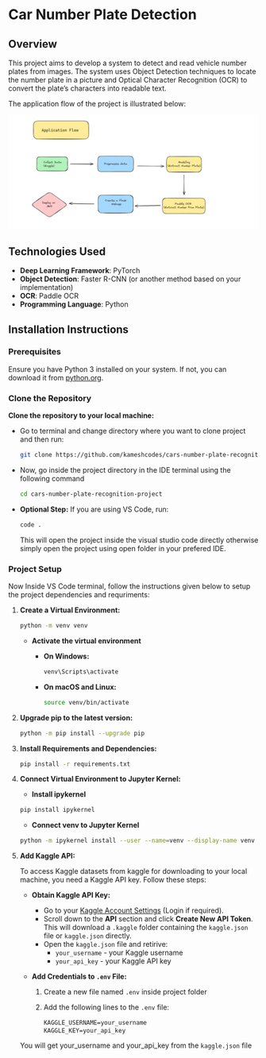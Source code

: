 # Car Number Plate Detection

## Overview

This project aims to develop a system to detect and read vehicle number plates from images. The system uses Object Detection techniques to locate the number plate in a picture and Optical Character Recognition (OCR) to convert the plate’s characters into readable text.

The application flow of the project is illustrated below:

![Application Flow](imgs/application-flow.png)

## Technologies Used

- **Deep Learning Framework**: PyTorch
- **Object Detection**: Faster R-CNN (or another method based on your implementation)
- **OCR**: Paddle OCR
- **Programming Language**: Python

## Installation Instructions

### Prerequisites

Ensure you have Python 3 installed on your system. If not, you can download it from [python.org](https://www.python.org/downloads/).

### Clone the Repository

**Clone the repository to your local machine:**

- Go to terminal and change directory where you want to clone project and then run:

    ```bash
    git clone https://github.com/kameshcodes/cars-number-plate-recognition-project.git

    ```

- Now, go inside the project directory in the IDE terminal using the following command

    ```bash
    cd cars-number-plate-recognition-project
    ```

- **Optional Step:** If you are using VS Code, run:

    ```bash
    code .
    ```

    This will open the project inside the visual studio code directly otherwise simply open the project using open folder in your prefered IDE.

### Project Setup

Now Inside VS Code terminal, follow the instructions given below to setup the project dependencies and requriments:

1. **Create a Virtual Environment:**

    ```bash
    python -m venv venv
    ```

    - **Activate the virtual environment**

        - **On Windows:**

            ```bash
            venv\Scripts\activate
            ```

        - **On macOS and Linux:**

            ```bash
            source venv/bin/activate
            ```

2. **Upgrade pip to the latest version:**

    ```bash
    python -m pip install --upgrade pip
    ```

3. **Install Requirements and Dependencies:**

    ```bash
    pip install -r requirements.txt
    ```

4. **Connect Virtual Environment to Jupyter Kernel:**

    - **Install ipykernel**

    ```bash
    pip install ipykernel 
    ```

    - **Connect venv to Jupyter Kernel**

    ```bash
    python -m ipykernel install --user --name=venv --display-name venv
    ```

5. **Add Kaggle API:**

   To access Kaggle datasets from kaggle for downloading to your local machine, you need a Kaggle API key. Follow these steps:

   - **Obtain Kaggle API Key:**
     - Go to your [Kaggle Account Settings](https://www.kaggle.com/settings) (Login if required).
     - Scroll down to the **API** section and click **Create New API Token**. This will download a `.kaggle` folder containing the `kaggle.json` file or `kaggle.json` directly.
     - Open the `kaggle.json` file and retirive:
       - `your_username` - your Kaggle username
       - `your_api_key` - your Kaggle API key

   - **Add Credentials to `.env` File:**
     1. Create a new file named `.env` inside project folder
     2. Add the following lines to the `.env` file:

        ```plaintext
        KAGGLE_USERNAME=your_username
        KAGGLE_KEY=your_api_key
        ```

    You will get your_username and your_api_key from the `kaggle.json` file
